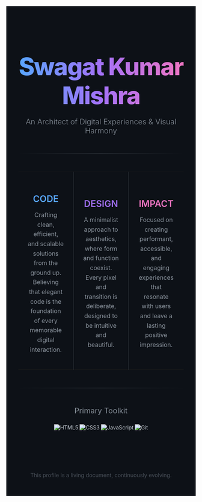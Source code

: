 <div style="font-family: 'Inter', 'Segoe UI', 'Helvetica Neue', Arial, sans-serif; background-color: #0d1117; color: #c9d1d9; padding: 2rem;">

  <!-- ANIMATED GRADIENT HEADER -->
  <div align="center">
    <h1 style="font-size: 4rem; font-weight: 800; letter-spacing: -2px; margin-bottom: 0.5rem; background: linear-gradient(90deg, #58A6FF, #A371F7 50%, #F076C4); -webkit-background-clip: text; -webkit-text-fill-color: transparent; animation: slide 5s ease-in-out infinite;">
      Swagat Kumar Mishra
    </h1>
    <p style="font-size: 1.25rem; color: #8b949e; font-weight: 300;">
      An Architect of Digital Experiences & Visual Harmony
    </p>
  </div>

  <!-- CSS Animation for the Gradient -->
  <style>
    @keyframes slide {
      0% { background-position: 0% 50%; }
      50% { background-position: 100% 50%; }
      100% { background-position: 0% 50%; }
    }
  </style>

  <!-- VISUAL DIVIDER -->
  <div style="height: 1px; background: linear-gradient(90deg, transparent, #30363d, transparent); margin: 3rem 0;"></div>

  <!-- CORE PRINCIPLES SECTION -->
  <table width="100%" style="border-collapse: collapse;">
    <tr>
      <td style="padding: 1.5rem; text-align: center; width: 33%;">
        <h2 style="font-size: 1.5rem; color: #58A6FF; margin-bottom: 1rem; font-weight: 600;">CODE</h2>
        <p style="color: #8b949e; line-height: 1.6;">
          Crafting clean, efficient, and scalable solutions from the ground up. Believing that elegant code is the foundation of every memorable digital interaction.
        </p>
      </td>
      <td style="border-left: 1px solid #30363d; border-right: 1px solid #30363d; padding: 1.5rem; text-align: center; width: 33%;">
        <h2 style="font-size: 1.5rem; color: #A371F7; margin-bottom: 1rem; font-weight: 600;">DESIGN</h2>
        <p style="color: #8b949e; line-height: 1.6;">
          A minimalist approach to aesthetics, where form and function coexist. Every pixel and transition is deliberate, designed to be intuitive and beautiful.
        </p>
      </td>
      <td style="padding: 1.5rem; text-align: center; width: 33%;">
        <h2 style="font-size: 1.5rem; color: #F076C4; margin-bottom: 1rem; font-weight: 600;">IMPACT</h2>
        <p style="color: #8b949e; line-height: 1.6;">
          Focused on creating performant, accessible, and engaging experiences that resonate with users and leave a lasting positive impression.
        </p>
      </td>
    </tr>
  </table>

  <!-- VISUAL DIVIDER -->
  <div style="height: 1px; background: linear-gradient(90deg, transparent, #30363d, transparent); margin: 3rem 0;"></div>

  <!-- TOOLKIT SECTION -->
  <div align="center">
    <h3 style="font-size: 1.25rem; color: #8b949e; font-weight: 400; margin-bottom: 1.5rem;">Primary Toolkit</h3>
    <div>
      <img src="https://img.shields.io/badge/HTML5-1D2025?style=for-the-badge&logo=html5&logoColor=E34F26" alt="HTML5" />
      <img src="https://img.shields.io/badge/CSS3-1D2025?style=for-the-badge&logo=css3&logoColor=1572B6" alt="CSS3" />
      <img src="https://img.shields.io/badge/JavaScript-1D2025?style=for-the-badge&logo=javascript&logoColor=F7DF1E" alt="JavaScript" />
      <img src="https://img.shields.io/badge/Git-1D2025?style=for-the-badge&logo=git&logoColor=F05032" alt="Git" />
    </div>
  </div>

  <!-- FOOTER -->
  <div align="center" style="margin-top: 4rem; padding-top: 2rem;">
    <p style="font-size: 0.9rem; color: #484f58;">
      This profile is a living document, continuously evolving.
    </p>
  </div>

</div>
